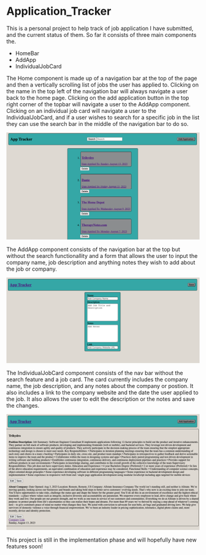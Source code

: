 # Application_Tracker
This is a personal project to help track of job application I have submitted, and the current status of them. So far it consists of three main components the.

* HomeBar
* AddApp
* IndividualJobCard

The Home component is made up of a navigation bar at the top of the page and then a vertically scrolling list of jobs the user has applied to. Clicking on the name in the top left of the navigation bar will always navigate a user back to the home page. Clicking on the add application button in the top right corner of the topbar will navigate a user to the AddApp component. Clicking on an individual job card will navigate a user to the IndividualJobCard, and if a user wishes to search for a specific job in the list they can use the search bar in the middle of the navigation bar to do so.

<img src="Images/Screenshot 2023-08-21 at 3.28.31 PM.png">

The AddApp component consists of the navigation bar at the top but without the search functionallity and a form that allows the user to input the company name, job description and anything notes they wish to add about the job or company.

<img src="Images/Screenshot 2023-08-21 at 3.28.57 PM.png">

The IndividualJobCard component consists of the nav bar without the search feature and a job card. The card currently includes the company name, the job description, and any notes about the company or postion. It also includes a link to the company website and the date the user applied to the job. It also allows the user to edit the description or the notes and save the changes.

<img src="Images/Screenshot 2023-08-21 at 3.29.20 PM.png">

This project is still in the implementation phase and will hopefully have new features soon!

